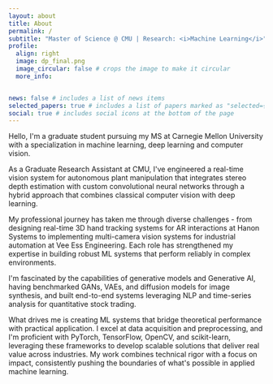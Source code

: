 ```yaml
---
layout: about
title: About
permalink: /
subtitle: "Master of Science @ CMU | Research: <i>Machine Learning</i>"
profile:
  align: right
  image: dp_final.png
  image_circular: false # crops the image to make it circular
  more_info: 


news: false # includes a list of news items
selected_papers: true # includes a list of papers marked as "selected={true}"
social: true # includes social icons at the bottom of the page
---
```


<!-- Manually setting profile image size
<img src="profile_pic.png" alt="Profile Picture" width="250"> -->

Hello, I'm a graduate student pursuing my MS at Carnegie Mellon University with a specialization in machine learning, deep learning and computer vision.

As a Graduate Research Assistant at CMU, I've engineered a real-time vision system for autonomous plant manipulation that integrates stereo depth estimation with custom convolutional neural networks through a hybrid approach that combines classical computer vision with deep learning.

My professional journey has taken me through diverse challenges - from designing real-time 3D hand tracking systems for AR interactions at Hanon Systems to implementing multi-camera vision systems for industrial automation at Vee Ess Engineering. Each role has strengthened my expertise in building robust ML systems that perform reliably in complex environments.

I'm fascinated by the capabilities of generative models and Generative AI, having benchmarked GANs, VAEs, and diffusion models for image synthesis, and built end-to-end systems leveraging NLP and time-series analysis for quantitative stock trading.

What drives me is creating ML systems that bridge theoretical performance with practical application. I excel at data acquisition and preprocessing, and I'm proficient with PyTorch, TensorFlow, OpenCV, and scikit-learn, leveraging these frameworks to develop scalable solutions that deliver real value across industries. My work combines technical rigor with a focus on impact, consistently pushing the boundaries of what's possible in applied machine learning.
